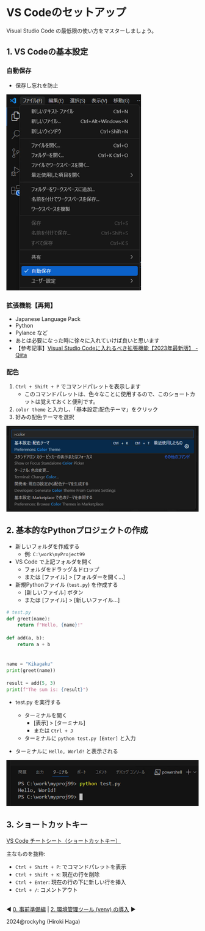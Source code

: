 # VS Codeのセットアップ
Visual Studio Code の最低限の使い方をマスターしましょう。

## 1. VS Codeの基本設定
### 自動保存
- 保存し忘れを防止

![image](./image/1_auto-save.png)

### 拡張機能【再掲】
   - Japanese Language Pack
   - Python
   - Pylance など
   - あとは必要になった時に徐々に入れていけば良いと思います
   - 【参考記事】[Visual Studio Codeに入れるべき拡張機能【2023年最新版】 - Qiita](https://qiita.us5.list-manage.com/track/click?u=e220ac811523723b60d055c87&id=e6660f5f97&e=afe4815717)

### 配色
1. `Ctrl + Shift + P` でコマンドパレットを表示します
   - このコマンドパレットは、色々なことに使用するので、このショートカットは覚えておくと便利です。
2. `color theme` と入力し、「基本設定:配色テーマ」をクリック
3. 好みの配色テーマを選択

![image](./image/1_color-theme.png)

## 2. 基本的なPythonプロジェクトの作成

- 新しいフォルダを作成する
   - 例: `C:\work\myProject99`
- VS Code で上記フォルダを開く
   - フォルダをドラッグ＆ドロップ
   - または [ファイル] > [フォルダーを開く...]
- 新規Pythonファイル (`test.py`) を作成する
   - [新しいファイル] ボタン
   - または [ファイル] > [新しいファイル...]

```python
# test.py
def greet(name):
    return f"Hello, {name}!"

def add(a, b):
    return a + b


name = "Kikagaku"
print(greet(name))

result = add(5, 3)
print(f"The sum is: {result}")
```

- test.py を実行する
   - ターミナルを開く
     - [表示] > [ターミナル]
     - または `Ctrl + J`
   - ターミナルに `python test.py [Enter]` と入力

- ターミナルに `Hello, World!` と表示される

![image](./image/1_run-result.png)


## 3. ショートカットキー
[VS Code チートシート（ショートカットキー）](https://camo.qiitausercontent.com/8e7b0b88be526969f856b75f97e05b23516f0d72/68747470733a2f2f71696974612d696d6167652d73746f72652e73332e616d617a6f6e6177732e636f6d2f302f38313534382f30353238666333382d376132312d353665622d313331612d3562636663643866363965312e706e67)

主なものを抜粋:
- `Ctrl + Shift + P`: でコマンドパレットを表示
- `Ctrl + Shift + K`: 現在の行を削除
- `Ctrl + Enter`: 現在の行の下に新しい行を挿入
- `Ctrl + /`: コメントアウト

<br>◀ [0. 事前準備編](./0_prepare.md) | [2. 環境管理ツール (venv) の導入](./2_venv.md) ▶

2024@rockyhg (Hiroki Haga)
